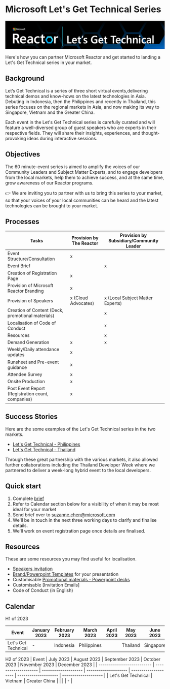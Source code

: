 # Microsoft Let's Get Technical Series 
![Microsoft Lets Get Technical](./assets/Lets-Get-Technical-Header.png)


Here's how you can partner Microsoft Reactor and get started to landing a Let's Get Technical series in your market. 
<br/>
## Background
Let’s Get Technical is a series of three short virtual events,delivering technical demos and know-hows on the latest technologies in Asia. Debuting in Indonesia, then the Philippines and recently in Thailand, this series focuses on the regional markets in Asia, and now making its way to Singapore, Vietnam and the Greater China. 

Each event in the Let's Get Technical series is carefully curated and will feature a well-diversed group of guest speakers who are experts in their respective fields. They will share their insights, experiences, and thought-provoking ideas during interactive sessions.
<br/>
## Objectives 
The 60 minute-event series is aimed to amplify the voices of our Community Leaders and Subject Matter Experts, and to engage developers from the local markets, help them to achieve success, and at the same time, grow awareness of our Reactor programs. 
<br/>

👉 We are inviting you to partner with us to bring this series to your market, so that your voices of your local communities can be heard and the latest technologies can be brought to your market. 
<br/>
## Processes 
| Tasks                                                 | Provision by The Reactor      | Provision by Subsidiary/Community Leader     |
| -------------------------------------------------     | ------------------------------| -------------------------------------------- |
| Event Structure/Consultation                          | x                             |                                              |
| Event Brief                                           |                               | x                                            |
| Creation of Registration Page                         | x                             |                                              |
| Provision of Microsoft Reactor Branding               | x                             |                                              |
| Provision of Speakers                                 | x (Cloud Advocates)           | x (Local Subject Matter Experts)             | 
| Creation of Content (Deck, promotional materials)     |                               | x                                            |
| Localisation of Code of Conduct                       |                               | x                                            |
| Resources                                             |                               | x                                            |
| Demand Generation                                     | x                             | x                                            |
| Weekly/Daily attendance updates                       | x                             |                                              |
| Runsheet and Pre-event guidance                       | x                             |                                              |
| Attendee Survey                                       | x                             |                                              |
| Onsite Production                                     | x                             |                                              |
| Post Event Report (Registration count, companies)     | x                             |                                              |


## Success Stories 
Here are the some examples of the Let's Get Technical series in the two markets. 
* [Let's Get Technical - Philippines](https://www.youtube.com/watch?v=fMBfQL7Tvkg)
* [Let's Get Technical - Thailand](https://www.youtube.com/watch?v=OdSF9ZcoYT0)  

Through these great partnership with the various markets, it also allowed further collaborations including the Thailand Developer Week where we partnered to deliver a week-long hybrid event to the local developers. 

## Quick start
1. Complete [brief](https://github.com/microsoft/Lets-Get-Technical/tree/main/assets/Lets-Get-Technical-Brief.docx) 
2. Refer to Calendar section below for a visibility of when it may be most ideal for your market
3. Send brief over to suzanne.chen@microsoft.com 
4. We'll be in touch in the next three working days to clarify and finalise details.
5. We'll work on event registration page once details are finalised. 

## Resources 
These are some resources you may find useful for localisation. 
* [Speakers invitation](https://github.com/microsoft/Lets-Get-Technical/tree/main/assets/Speakers-Invitation.docx)
* [Brand/Powerpoint Templates](https://github.com/microsoft/Lets-Get-Technical/tree/main/assets/Lets-Get-Technical-Cover-Slides.pptx) for your presentation
* Customisable [Promotional materials - Powerpoint decks](https://github.com/microsoft/Lets-Get-Technical/tree/main/assets/Lets-Get-Technical-Promo-Slides.pptx)
* Customisable [Invitation Emails]
* Code of Conduct (in English) 

## Calendar
H1 of 2023 

| Event                      | January 2023         | February 2023        | March 2023           | April 2023           | May 2023             | June 2023            | 
| -------------------------- | -------------------- | -------------------- | -------------------- | -------------------- | -------------------- | -------------------- |
| Let's Get Technical        |  -                   | Indonesia            | Philippines          |                      | Thailand             | Singapore            |  

H2 of 2023
| Event                      | July 2023            | August 2023          | September 2023       | October 2023         | November 2023        | December 2023        |
| -------------------------- | -------------------- | -------------------- | -------------------- | -------------------- | -------------------- | -------------------- |
| Let's Get Technical        | Vietnam              | Greater China        |                      |                      |                      | -                    |

<br/>
